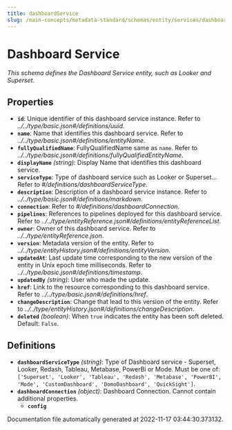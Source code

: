 ```yaml
---
title: dashboardService
slug: /main-concepts/metadata-standard/schemas/entity/services/dashboardservice
---
```


# Dashboard Service

*This schema defines the Dashboard Service entity, such as Looker and Superset.*

## Properties

- **`id`**: Unique identifier of this dashboard service instance. Refer to *../../type/basic.json#/definitions/uuid*.
- **`name`**: Name that identifies this dashboard service. Refer to *../../type/basic.json#/definitions/entityName*.
- **`fullyQualifiedName`**: FullyQualifiedName same as `name`. Refer to *../../type/basic.json#/definitions/fullyQualifiedEntityName*.
- **`displayName`** *(string)*: Display Name that identifies this dashboard service.
- **`serviceType`**: Type of dashboard service such as Looker or Superset... Refer to *#/definitions/dashboardServiceType*.
- **`description`**: Description of a dashboard service instance. Refer to *../../type/basic.json#/definitions/markdown*.
- **`connection`**: Refer to *#/definitions/dashboardConnection*.
- **`pipelines`**: References to pipelines deployed for this dashboard service. Refer to *../../type/entityReference.json#/definitions/entityReferenceList*.
- **`owner`**: Owner of this dashboard service. Refer to *../../type/entityReference.json*.
- **`version`**: Metadata version of the entity. Refer to *../../type/entityHistory.json#/definitions/entityVersion*.
- **`updatedAt`**: Last update time corresponding to the new version of the entity in Unix epoch time milliseconds. Refer to *../../type/basic.json#/definitions/timestamp*.
- **`updatedBy`** *(string)*: User who made the update.
- **`href`**: Link to the resource corresponding to this dashboard service. Refer to *../../type/basic.json#/definitions/href*.
- **`changeDescription`**: Change that lead to this version of the entity. Refer to *../../type/entityHistory.json#/definitions/changeDescription*.
- **`deleted`** *(boolean)*: When `true` indicates the entity has been soft deleted. Default: `False`.
## Definitions

- **`dashboardServiceType`** *(string)*: Type of Dashboard service - Superset, Looker, Redash, Tableau, Metabase, PowerBi or Mode. Must be one of: `['Superset', 'Looker', 'Tableau', 'Redash', 'Metabase', 'PowerBI', 'Mode', 'CustomDashboard', 'DomoDashboard', 'QuickSight']`.
- **`dashboardConnection`** *(object)*: Dashboard Connection. Cannot contain additional properties.
  - **`config`**


Documentation file automatically generated at 2022-11-17 03:44:30.373132.

